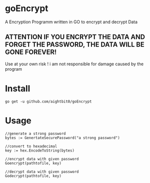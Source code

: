 # goEncrypt

A Encryption Programm written in GO to encrypt and decrypt Data 

## ATTENTION IF YOU ENCRYPT THE DATA AND FORGET THE PASSWORD, THE DATA WILL BE GONE FOREVER!
Use at your own risk !
i am not responsible for damage caused by the program

# Install
```
go get -u github.com/aightbit0/goEncrypt
```

# Usage
```golang
//generate a strong password
bytes := GenertateSecurePassword("a strong password")

//convert to hexadecimal
key := hex.EncodeToString(bytes)

//encrypt data with given password
Goencrypt(pathtofile, key)

//decrypt data with given password
Godecrypt(pathtofile, key)
```

